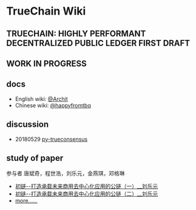 # TrueChain Wiki

## TRUECHAIN: HIGHLY PERFORMANT DECENTRALIZED PUBLIC LEDGER FIRST DRAFT
## WORK IN PROGRESS

## docs
* English wiki: [@Archit](https://github.com/truechain/wiki/blob/master/docs-en/index.rst)
* Chinese wiki: [@happyfromtbq](https://github.com/truechain/wiki/blob/master/docs-cn/index.rst)

## discussion 
* 20180529 [py-trueconsensus](https://github.com/truechain/wiki/blob/master/discussion/20180529.md)

## study of paper 
参与者 唐斌奇，程世浩，刘乐元，金燕琪，邓格琳
* [初链--打造承载未来商用去中心化应用的公链（一）__刘乐元](https://github.com/truechain/wiki/tree/master/paper/Truechain_thoughts_liuleyuan.md)
* [初链--打造承载未来商用去中心化应用的公链（二）__刘乐元](https://github.com/truechain/wiki/tree/master/paper/Truechain_thoughts_liuleyuan_2.md)
* [more……](https://github.com/truechain/wiki/tree/master/paper/README.md)
